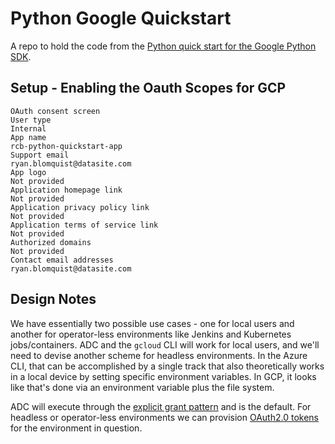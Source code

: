 # Python Google Quickstart

A repo to hold the code from the [Python quick start for the Google Python SDK](https://developers.google.com/docs/api/quickstart/python).

## Setup - Enabling the Oauth Scopes for GCP

```text/html
OAuth consent screen
User type
Internal
App name
rcb-python-quickstart-app
Support email
ryan.blomquist@datasite.com
App logo
Not provided
Application homepage link
Not provided
Application privacy policy link
Not provided
Application terms of service link
Not provided
Authorized domains
Not provided
Contact email addresses
ryan.blomquist@datasite.com
```

## Design Notes

We have essentially two possible use cases - one for local users and another for operator-less environments like Jenkins and Kubernetes jobs/containers. ADC and the `gcloud` CLI will work for local users, and we'll need to devise another scheme for headless environments. In the Azure CLI, that can be accomplished by a single track that also theoretically works in a local device by setting specific environment variables. In GCP, it looks like that's done via an environment variable plus the file system.

ADC will execute through the [explicit grant pattern](https://github.com/googleapis/google-auth-library-python/blob/a4ec88c5526d300eeebbc82337780b04a20f1f37/samples/cloud-client/snippets/authenticate_explicit_with_adc.py) and is the default. For headless or operator-less environments we can provision [OAuth2.0 tokens](https://developers.google.com/docs/api/quickstart/python) for the environment in question.
